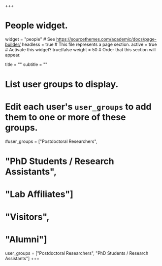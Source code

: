 +++
# People widget.
widget = "people"  # See https://sourcethemes.com/academic/docs/page-builder/
headless = true  # This file represents a page section.
active = true  # Activate this widget? true/false
weight = 50  # Order that this section will appear.

title = ""
subtitle = ""

# List user groups to display.
#   Edit each user's `user_groups` to add them to one or more of these groups.
#user_groups = ["Postdoctoral Researchers",
#               "PhD Students / Research Assistants",
#               "Lab Affiliates"]
#               "Visitors",
#               "Alumni"]
user_groups = ["Postdoctoral Researchers",
		"PhD Students / Research Assistants"]
+++
